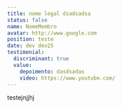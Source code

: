 ```yaml
---
title: nome legal dsadsadsa
status: false
name: NomeMembro
avatar: http://www.google.com
position: teste
date: dev dev25
testimonial:
  discriminant: true
  value:
    depoimento: dasdsadas
    video: https://www.youtube.com/
---
```

testejnjjhj
